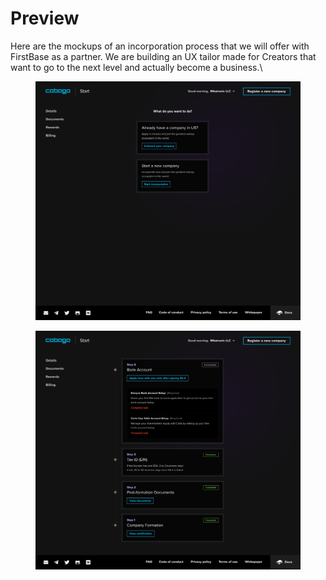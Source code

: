# Preview

Here are the mockups of an incorporation process that we will offer with FirstBase as a partner. We are building an UX tailor made for Creators that want to go to the next level and actually become a business.\


<figure><img src="../../../.gitbook/assets/Start - Home (1).png" alt=""><figcaption></figcaption></figure>

<figure><img src="../../../.gitbook/assets/Start - Timeline.png" alt=""><figcaption></figcaption></figure>



